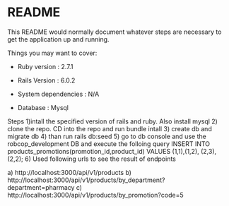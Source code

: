 # README

This README would normally document whatever steps are necessary to get the
application up and running.

Things you may want to cover:

* Ruby version : 2.7.1
* Rails Version : 6.0.2
* System dependencies : N/A

* Database : Mysql

Steps
1)intall the specified version of rails and ruby. Also install mysql
2) clone the repo. CD into the repo and run bundle intall
3) create db and migrate db
4)  than run rails db:seed
5) go to db console and use the robcop_development DB and execute the folloing query
	INSERT INTO products_promotions(promotion_id,product_id) VALUES (1,1),(1,2), (2,3),(2,2);
6) Used following urls to see the result of endpoints

a) http://localhost:3000/api/v1/products
b) http://localhost:3000/api/v1/products/by_department?department=pharmacy
c) http://localhost:3000/api/v1/products/by_promotion?code=5 

